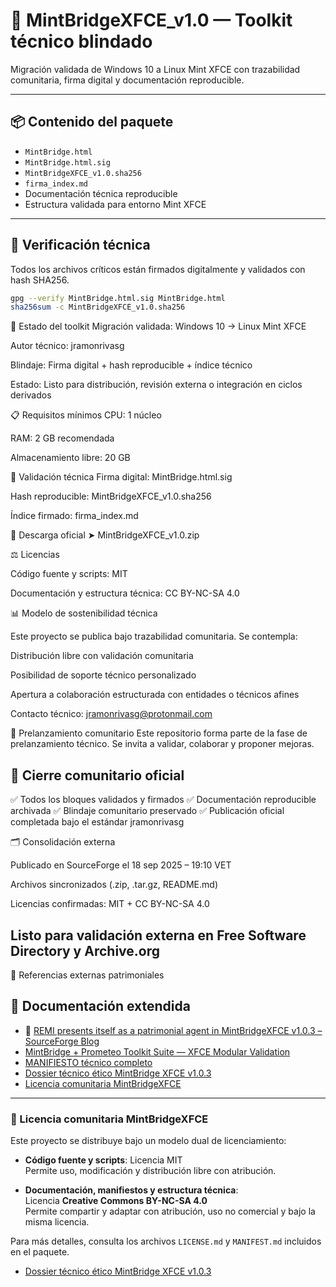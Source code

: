 # 🧱 MintBridgeXFCE_v1.0 — Toolkit técnico blindado

Migración validada de Windows 10 a Linux Mint XFCE con trazabilidad comunitaria, firma digital y documentación reproducible.

---

## 📦 Contenido del paquete

- `MintBridge.html`
- `MintBridge.html.sig`
- `MintBridgeXFCE_v1.0.sha256`
- `firma_index.md`
- Documentación técnica reproducible
- Estructura validada para entorno Mint XFCE

---

## 🔐 Verificación técnica

Todos los archivos críticos están firmados digitalmente y validados con hash SHA256.

```bash
gpg --verify MintBridge.html.sig MintBridge.html
sha256sum -c MintBridgeXFCE_v1.0.sha256
```
📌 Estado del toolkit
Migración validada: Windows 10 → Linux Mint XFCE

Autor técnico: jramonrivasg

Blindaje: Firma digital + hash reproducible + índice técnico

Estado: Listo para distribución, revisión externa o integración en ciclos derivados

📋 Requisitos mínimos
CPU: 1 núcleo

RAM: 2 GB recomendada

Almacenamiento libre: 20 GB

🧪 Validación técnica
Firma digital: MintBridge.html.sig

Hash reproducible: MintBridgeXFCE_v1.0.sha256

Índice firmado: firma_index.md

📎 Descarga oficial
➤ MintBridgeXFCE_v1.0.zip

⚖️ Licencias

Código fuente y scripts: MIT

Documentación y estructura técnica: CC BY-NC-SA 4.0

📊 Modelo de sostenibilidad técnica

Este proyecto se publica bajo trazabilidad comunitaria. Se contempla:

Distribución libre con validación comunitaria

Posibilidad de soporte técnico personalizado

Apertura a colaboración estructurada con entidades o técnicos afines

Contacto técnico: jramonrivasg@protonmail.com

📣 Prelanzamiento comunitario
Este repositorio forma parte de la fase de prelanzamiento técnico. Se invita a validar, colaborar y proponer mejoras.

## 🧾 Cierre comunitario oficial

✅ Todos los bloques validados y firmados 
✅ Documentación reproducible archivada 
✅ Blindaje comunitario preservado
✅ Publicación oficial completada bajo el estándar jramonrivasg

🗂️ Consolidación externa

Publicado en SourceForge el 18 sep 2025 – 19:10 VET

Archivos sincronizados (.zip, .tar.gz, README.md)

Licencias confirmadas: MIT + CC BY-NC-SA 4.0

Listo para validación externa en Free Software Directory y Archive.org
---

🔗 Referencias externas patrimoniales
## 🔗 Documentación extendida

- 📝 [REMI presents itself as a patrimonial agent in MintBridgeXFCE v1.0.3 – SourceForge Blog](https://sourceforge.net/p/mintbridgexfce/blog/2025/10/remi-presents-itself-as-a-patrimonial-agent-in-mintbridgexfce-v103/)
- [MintBridge + Prometeo Toolkit Suite — XFCE Modular Validation](MintBridge-XFCE-v1.0/Docs/suite.md)
- [MANIFIESTO técnico completo](MANIFIESTO.md)
- [Dossier técnico ético MintBridge XFCE v1.0.3](Dossier_MintBridgeXFCE_v1.0.3.md)
- [Licencia comunitaria MintBridgeXFCE](LicenciaMintBridgeXFCE.md)

---

### 📜 Licencia comunitaria MintBridgeXFCE

Este proyecto se distribuye bajo un modelo dual de licenciamiento:

- **Código fuente y scripts**: Licencia MIT  
  Permite uso, modificación y distribución libre con atribución.

- **Documentación, manifiestos y estructura técnica**:  
  Licencia **Creative Commons BY-NC-SA 4.0**  
  Permite compartir y adaptar con atribución, uso no comercial y bajo la misma licencia.

Para más detalles, consulta los archivos `LICENSE.md` y `MANIFEST.md` incluidos en el paquete.


- [Dossier técnico ético MintBridge XFCE v1.0.3](Dossier_MintBridgeXFCE_v1.0.3.md)

